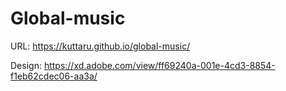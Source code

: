 # Global-music

URL: https://kuttaru.github.io/global-music/

Design: https://xd.adobe.com/view/ff69240a-001e-4cd3-8854-f1eb62cdec06-aa3a/
